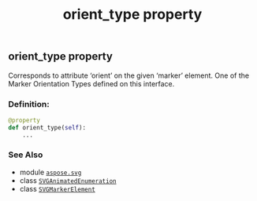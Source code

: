 ﻿---
title: orient_type property
second_title: Aspose.SVG for Python via .NET API References
description: 
type: docs
weight: 850
url: /python-net/aspose.svg/svgmarkerelement/orient_type/
is_root: false
---

## orient_type property


Corresponds to attribute ‘orient’ on the given ‘marker’ element. One of the Marker Orientation Types defined on this interface.
### Definition:
```python
@property
def orient_type(self):
    ...
```

### See Also
* module [`aspose.svg`](../../)
* class [`SVGAnimatedEnumeration`](/svg/python-net/aspose.svg.datatypes/svganimatedenumeration)
* class [`SVGMarkerElement`](/svg/python-net/aspose.svg/svgmarkerelement)
